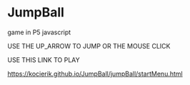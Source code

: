 # JumpBall
game in P5 javascript

USE THE UP_ARROW TO JUMP OR THE MOUSE CLICK

USE THIS LINK TO PLAY

https://kocierik.github.io/JumpBall/jumpBall/startMenu.html

